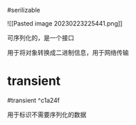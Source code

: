 #serilizable

![[Pasted image 20230223225441.png]]

可序列化的，是一个接口

用于将对象转换成二进制信息，用于网络传输

# transient
#transient ^c1a24f

用于标识不需要序列化的数据